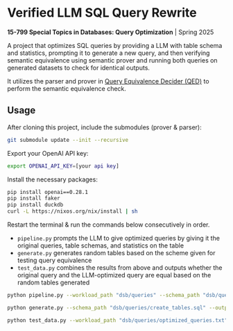 # Verified LLM SQL Query Rewrite
**15-799 Special Topics in Databases: Query Optimization** | Spring 2025

A project that optimizes SQL queries by providing a LLM with table schema and statistics, prompting it to generate a new query, and then verifying semantic equivalence using semantic prover and running both queries on generated datasets to check for identical outputs.

It utilizes the parser and prover in [Query Equivalence Decider (QED)](https://github.com/qed-solver) to perform the semantic equivalence check.

## Usage
After cloning this project, include the submodules (prover & parser):
```sh
git submodule update --init --recursive
```

Export your OpenAI API key:
```sh
export OPENAI_API_KEY=[your api key]
```

Install the necessary packages:
```sh
pip install openai==0.28.1
pip install faker
pip install duckdb
curl -L https://nixos.org/nix/install | sh
```

Restart the terminal & run the commands below consecutively in order.
- `pipeline.py` prompts the LLM to give optimized queries by giving it the original queries, table schemas, and statistics on the table
- `generate.py` generates random tables based on the scheme given for testing query equivalence
- `test_data.py` combines the results from above and outputs whether the original query and the LLM-optimized query are equal based on the random tables generated

```sh
python pipeline.py --workload_path "dsb/queries" --schema_path "dsb/queries/create_tables.sql" --stats_path "dsb/statistics.txt"
```

```sh
python generate.py --schema_path "dsb/queries/create_tables.sql" --output_path "data"
```

```sh
python test_data.py --workload_path "dsb/queries/optimized_queries.txt" --schema_path "dsb/queries/create_tables.sql" --load_path "dsb/queries/load_tables.sql"
```